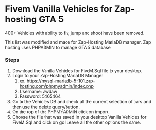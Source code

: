 # Fivem Vanilla Vehicles for Zap-hosting GTA 5
 
400+ 
Vehicles with ability to fly, jump and shoot have been removed.

This list was modified and made for Zap-Hosting MariaDB manager. 
Zap hosting uses PHPADMIN to manage GTA 5 database.

### Steps
1. Download the Vanilla Vehicles for FiveM.Sql file to your desktop.
2. Login to your Zap-Hosting MariaDB Manager
   1. ex. https://mysql-mariadb-5-101.zap-hosting.com/phpmyadmin/index.php 
   2. Username: awdaw
   3. Password: 5465464
3. Go to the Vehicles DB and check all the current selection of cars and then use the delete query/button.
4. On the top of the PHPMYADMIN click on import. 
5. Choose the file that was saved in your desktop Vanilla Vehicles for FiveM.Sql and click on go! 
Leave all the other options the same. 
